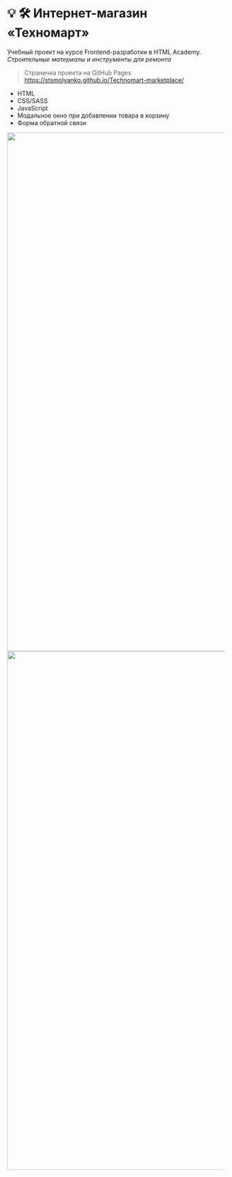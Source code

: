 # 💡 🛠 Интернет-магазин «Техномарт»
Учебный проект на курсе Frontend-разработки в HTML Academy.<br> 
*Строительные материалы и инструменты для ремонта* <br>
>Страничка проекта на GitHub Pages https://stsmolyanko.github.io/Technomart-marketplace/


- HTML
- CSS/SASS
- JavaScript
- Модальное окно при добавлении товара в корзину
- Форма обратной связи


<img width="1200" alt="" src="https://github.com/stsmolyanko/Technomart-marketplace/blob/master/technomart-1.jpg?raw=true">
<img width="1200" alt="" src="https://github.com/stsmolyanko/Technomart-marketplace/blob/master/technomart-2.jpg?raw=true">

